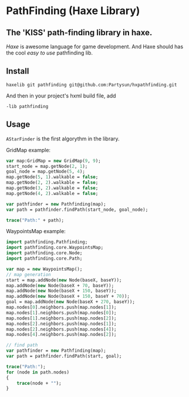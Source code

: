 PathFinding (Haxe Library)
==============
## The 'KISS' path-finding library in haxe. ##

*Haxe* is awesome language for game development. And Haxe should has the cool *easy to use* pathfinding lib.

Install
------

`haxelib git pathfinding git@github.com:Partysun/hxpathfinding.git`

And then in your project's hxml build file, add

`-lib pathfinding`


Usage
-----------

`AStarFinder` is the first algorythm in the library.

GridMap example:
```haxe
var map:GridMap = new GridMap(9, 9);
start_node = map.getNode(2, 1);
goal_node = map.getNode(5, 4);
map.getNode(5, 1).walkable = false;
map.getNode(2, 2).walkable = false;
map.getNode(3, 2).walkable = false;
map.getNode(4, 2).walkable = false;

var pathfinder = new Pathfinding(map);
var path = pathfinder.findPath(start_node, goal_node);

trace("Path:" + path);
```

WaypointsMap example:
```haxe
import pathfinding.Pathfinding;
import pathfinding.core.WaypointsMap;
import pathfinding.core.Node;
import pathfinding.core.Path;

var map = new WaypointsMap();
// map generation
start = map.addNode(new Node(baseX, baseY));
map.addNode(new Node(baseX + 70, baseY));
map.addNode(new Node(baseX + 150, baseY));
map.addNode(new Node(baseX + 150, baseY + 70));
goal = map.addNode(new Node(baseX + 270, baseY));
map.nodes[0].neighbors.push(map.nodes[1]);
map.nodes[1].neighbors.push(map.nodes[0]);
map.nodes[1].neighbors.push(map.nodes[2]);
map.nodes[2].neighbors.push(map.nodes[1]);
map.nodes[2].neighbors.push(map.nodes[4]);
map.nodes[4].neighbors.push(map.nodes[2]);

// find path
var pathfinder = new Pathfinding(map);
var path = pathfinder.findPath(start, goal);

trace("Path:");
for (node in path.nodes)
{
    trace(node + "");
}
```
